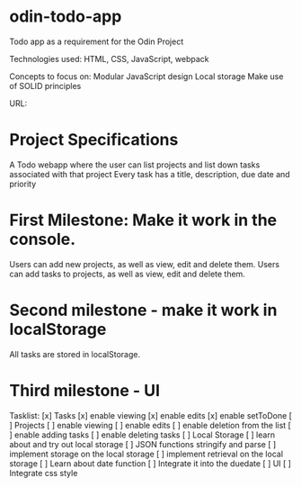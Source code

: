 # odin-todo-app
Todo app as a requirement for the Odin Project

Technologies used: HTML, CSS, JavaScript, webpack

Concepts to focus on: 
Modular JavaScript design
Local storage
Make use of SOLID principles

URL:




# Project Specifications
A Todo webapp  where the user can list projects and list down tasks associated with that project
Every task has a title, description, due date and priority

# First Milestone: Make it work in the console.
Users can add new projects, as well as view, edit and delete them.
Users can add tasks to projects, as well as view, edit and delete them.
# Second milestone - make it work in localStorage
All tasks are stored in localStorage.
# Third milestone - UI

Tasklist:
[x] Tasks
 [x] enable viewing
 [x] enable edits
 [x] enable setToDone
[ ] Projects
 [ ] enable viewing
 [ ] enable edits
 [ ] enable deletion from the list
 [ ] enable adding tasks
 [ ] enable deleting tasks
[ ] Local Storage
 [ ] learn about and try out local storage
 [ ] JSON functions stringify and parse
 [ ] implement storage on the local storage
 [ ] implement retrieval on the local storage
[ ] Learn about date function
[ ] Integrate it into the duedate
[ ] UI
 [ ] Integrate css style

